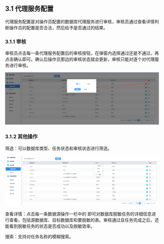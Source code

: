 ## 3.1 代理服务配置

代理服务配置是对操作员配置的数据库代理服务进行审核，审核员通过查看详情判断操作员的配置是否合法，然后给予是否通过的结果。

### 3.1.1 审核

审核员点击每一条代理服务配置后的审核按钮，在弹窗内选择通过还是不通过，再点击确认即可。确认后操作员那边的审核状态就会更新，审核只能对逐个对代理服务进行审核。

![](/images/operation/audit/ddm/ddm_1.png)

### 3.1.2 其他操作

筛选：可以数据库类型、任务状态和审核状态进行筛选。

  ![](/images/operation/audit/ddm/ddm_2.png)

查看详情：点击每一条数据源操作一栏中的  即可对数据库脱敏任务的详细信息进行查看，包括源数据库、目标数据库和要脱敏的表。审核通过且任务完成之后，还能看到脱敏任务的状态是否成功以及脱敏效率。

搜索：支持对任务名称的模糊搜索。
